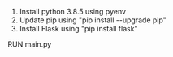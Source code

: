 1. Install python 3.8.5 using pyenv
2. Update pip using "pip install --upgrade pip"
3. Install Flask using "pip install flask"

RUN main.py
